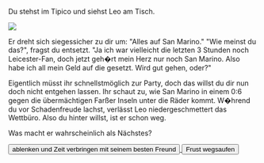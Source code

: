 Du stehst im Tipico und siehst Leo am Tisch.

<img src="img/wettbüro.jpg">

Er dreht sich siegessicher zu dir um: "Alles auf San Marino." 
"Wie meinst du das?", fragst du entsetzt.
"Ja ich war vielleicht die letzten 3 Stunden noch Leicester-Fan, doch jetzt geh�rt mein Herz nur noch San Marino.
Also habe ich all mein Geld auf die gesetzt. Wird gut gehen, oder?"

Eigentlich müsst ihr schnellstmöglich zur Party, doch das willst du dir nun doch nicht entgehen lassen.
Ihr schaut zu, wie San Marino in einem 0:6 gegen die übermächtigen Farßer Inseln unter die Räder kommt.
W�hrend du vor Schadenfreude lachst, verlässt Leo niedergeschmettert das Wettbüro.
Also du hinter willst, ist er schon weg.

Was macht er wahrscheinlich als Nächstes?

<a href="/leonardkestel/stangenpark">
<button>ablenken und Zeit verbringen mit seinem besten Freund</button>
</a>
<a href="/leonardkestel/saufen">
<button>Frust wegsaufen</button>
</a>